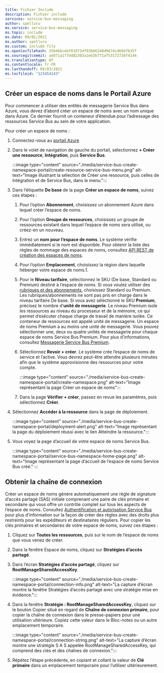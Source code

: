 ```yaml
---
title: Fichier Include
description: Fichier include
services: service-bus-messaging
author: spelluru
ms.service: service-bus-messaging
ms.topic: include
ms.date: 09/01/2021
ms.author: spelluru
ms.custom: include file
ms.openlocfilehash: 2584bbcebf01072df93b66248d9674cd69d7b35f
ms.sourcegitcommit: add71a1f7dd82303a1eb3b771af53172726f4144
ms.translationtype: HT
ms.contentlocale: fr-FR
ms.lasthandoff: 09/03/2021
ms.locfileid: "123454143"
---
```

## <a name="create-a-namespace-in-the-azure-portal"></a>Créer un espace de noms dans le Portail Azure
Pour commencer à utiliser des entités de messagerie Service Bus dans Azure, vous devez d’abord créer un espace de noms avec un nom unique dans Azure. Ce dernier fournit un conteneur d’étendue pour l’adressage des ressources Service Bus au sein de votre application.

Pour créer un espace de noms :

1. Connectez-vous au [portail Azure](https://portal.azure.com)
2. Dans le volet de navigation de gauche du portail, sélectionnez **+ Créer une ressource**, **Intégration**, puis **Service Bus**.

    :::image type="content" source="./media/service-bus-create-namespace-portal/create-resource-service-bus-menu.png" alt-text="Image illustrant la sélection de Créer une ressource, puis celles de Intégration et de Service Bus, dans le menu.":::
3. Dans l’étiquette **De base** de la page **Créer un espace de noms**, suivez ces étapes : 
    1. Pour l’option **Abonnement**, choisissez un abonnement Azure dans lequel créer l’espace de noms.
    1. Pour l’option **Groupe de ressources**, choisissez un groupe de ressources existant dans lequel l’espace de noms sera utilisé, ou créez-en un nouveau.      
    1. Entrez un **nom pour l’espace de noms**. Le système vérifie immédiatement si le nom est disponible. Pour obtenir la liste des règles de nommage des espaces de noms, consultez [API REST de création des espaces de noms](/rest/api/servicebus/create-namespace).
    1. Pour l’option **Emplacement**, choisissez la région dans laquelle héberger votre espace de noms.1. 
    1. Pour le **Niveau tarifaire**, sélectionnez le SKU (De base, Standard ou Premium) destiné à l’espace de noms. Si vous voulez utiliser des [rubriques et des abonnements](../service-bus-queues-topics-subscriptions.md#topics-and-subscriptions), choisissez Standard ou Premium. Les rubriques/abonnements ne sont pas pris en charge dans le niveau tarifaire De base. Si vous avez sélectionné le SKU **Premium**, précisez le nombre d’**unité de messagerie**. Le niveau Premium isole les ressources au niveau du processeur et de la mémoire, ce qui permet d’exécuter chaque charge de travail de manière isolée. Ce conteneur de ressources est appelé unité de messagerie. Un espace de noms Premium a au moins une unité de messagerie. Vous pouvez sélectionner une, deux ou quatre unités de messagerie pour chaque espace de noms Service Bus Premium. Pour plus d’informations, consultez [Messagerie Service Bus Premium](../service-bus-premium-messaging.md).
    7. Sélectionnez **Revoir + créer**. Le système crée l’espace de noms de service et l’active. Vous devrez peut-être attendre plusieurs minutes afin que le système approvisionne des ressources pour votre compte.
   
        :::image type="content" source="./media/service-bus-create-namespace-portal/create-namespace.png" alt-text="Image représentant la page Créer un espace de noms":::
    1. Dans la page **Vérifier + créer**, passez en revue les paramètres, puis sélectionnez **Créer**. 
4. Sélectionnez **Accéder à la ressource** dans la page de déploiement. 

    :::image type="content" source="./media/service-bus-create-namespace-portal/deployment-alert.png" alt-text="Image représentant la page du déploiement réussi avec le lien Atteindre la ressource.":::
6. Vous voyez la page d’accueil de votre espace de noms Service Bus. 

    :::image type="content" source="./media/service-bus-create-namespace-portal/service-bus-namespace-home-page.png" alt-text="Image représentant la page d’accueil de l’espace de noms Service Bus créé." :::

## <a name="get-the-connection-string"></a>Obtenir la chaîne de connexion 
Créer un espace de noms génère automatiquement une règle de signature d’accès partagé (SAS) initiale comprenant une paire de clés primaire et secondaire qui vous offre un contrôle complet sur tous les aspects de l’espace de noms. Consultez [Authentification et autorisation Service Bus](../service-bus-authentication-and-authorization.md) pour plus d’information sur la façon de créer des règles avec des droits plus restreints pour les expéditeurs et destinataires réguliers. Pour copier les clés primaires et secondaires de votre espace de noms, suivez ces étapes : 

1. Cliquez sur **Toutes les ressources**, puis sur le nom de l’espace de noms que vous venez de créer.
2. Dans la fenêtre Espace de noms, cliquez sur **Stratégies d’accès partagé**.
3. Dans l’écran **Stratégies d’accès partagé**, cliquez sur **RootManageSharedAccessKey**.
   
    :::image type="content" source="./media/service-bus-create-namespace-portal/connection-info.png" alt-text="La capture d’écran montre la fenêtre Stratégies d’accès partagé avec une stratégie mise en évidence.":::
4. Dans la fenêtre **Stratégie : RootManageSharedAccessKey**, cliquez sur le bouton Copier situé en regard de **Chaîne de connexion primaire**, pour copier la chaîne de connexion dans le presse-papiers pour une utilisation ultérieure. Copiez cette valeur dans le Bloc-notes ou un autre emplacement temporaire.
   
    :::image type="content" source="./media/service-bus-create-namespace-portal/connection-string.png" alt-text="La capture d’écran montre une stratégie S A S appelée RootManageSharedAccessKey, qui comprend des clés et des chaînes de connexion.":::
5. Répétez l’étape précédente, en copiant et collant la valeur de **Clé primaire** dans un emplacement temporaire pour l’utiliser ultérieurement.

<!--Image references-->

